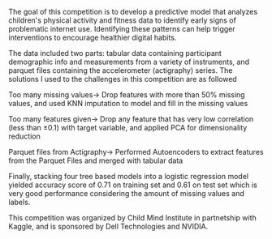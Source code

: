 
The goal of this competition is to develop a predictive model that analyzes children's physical activity and fitness data to identify early signs of problematic internet use. Identifying these patterns can help trigger interventions to encourage healthier digital habits.

The data included two parts: tabular data containing participant demographic info and measurements from a variety of instruments, and parquet files containing the accelerometer (actigraphy) series. The solutions I used to the challenges in this competition are as followed 

Too many missing values-> Drop features with more than 50% missing values, and used KNN imputation to model and fill in the missing values

Too many features given-> Drop any feature that has very low correlation (less than ±0.1) with target variable, and applied PCA for dimensionality reduction

Parquet files from Actigraphy-> Performed Autoencoders to extract features from the Parquet Files and merged with tabular data

Finally, stacking four tree based models into a logistic regression model yielded accuracy score of 0.71 on training set and 0.61 on test set which is very good performance considering the amount of missing values and labels. 
 
This competition was organized by Child Mind Institute in partnetship with Kaggle, and is sponsored by Dell Technologies and NVIDIA. 
